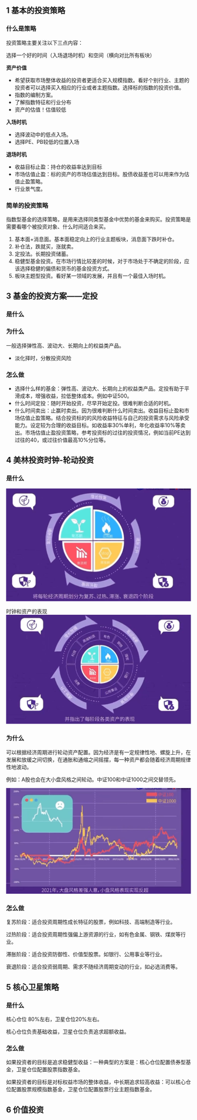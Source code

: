 
## 1 基本的投资策略


### 什么是策略

投资策略主要关注以下三点内容：

选择一个好的时间（入场退场时机）和空间（横向对比所有板块）

**资产价值**
* 希望获取市场整体收益的投资者更适合买入规模指数。看好个别行业、主题的投资者可以选择买入相应的行业或者主题指数。选择标的指数的投资价值。
* 指数的编制方案。
* 了解指数特征和行业分布
* 资产的估值！估值较低


**入场时机**
* 选择波动中的低点入场。
* 选择PE、PB较低的位置入场

**退场时机**
* 收益目标止盈：持仓的收益率达到目标
* 市场估值止盈：标的资产的市场估值达到目标。股债收益差也可以用来作为估值止盈策略。
* 行业景气度。


### 简单的投资策略
指数型基金的选择策略，是用来选择同类型基金中优势的基金来购买。投资策略是需要看哪个被投资对象、什么时间适合来买。

1. 基本面+消息面。基本面稳定向上的行业主题板块，消息面下跌时补仓。
2. 补仓法，跌就买，涨就卖。
3. 定投法。长期投资储蓄。
4. 稳健型基金投资。在市场行情比较差的时候，对于市场处于不确定的阶段，应该选择稳健的偏债和货币的基金投资方式。
5. 板块主题型投资。看好某一领域的发展，并且有一个最佳入场时机。

## 3 基金的投资方案——定投


### 是什么


### 为什么


一般选择弹性高、波动大、长期向上的权益类产品。

* 淡化择时，分散投资风险

### 怎么做
* 选择什么样的基金：弹性高、波动大、长期向上的权益类产品。定投有助于平滑成本，增强收益，拉低整体成本。例如中证500。
* 什么时间定投：随时开始投资，尽早开始定投。很难判断合适的时机。
* 什么时间卖出：止赢时卖出。因为很难判断什么时间卖出。收益目标止盈和市场估值止盈策略。结合投资标的的风险收益特征与自己的投资需求与风险承受能力。设定较为合理的收益目标。如收益率30%单利，年化收益率10%等卖出。市场估值止盈投资策略，参考投资标的过往的投资情况，例如当前PE达到过往的40，或过往价值最高10%分位等。


## 4 美林投资时钟-轮动投资


### 是什么
![时钟图](image/image-5.png)

时钟和资产的表现
![alt text](image/image-6.png)



### 为什么
可以根据经济周期进行轮动资产配置。因为经济是有一定规律性地、螺旋上升，在发展和放缓之间切换，在通胀和通缩之间摇摆，每一种资产都会随着经济周期规律性地波动。


例如：A股也会在大小盘风格之间轮动。中证100和中证1000之间交替领先。

![大小盘轮动](image/image-7.png)

### 怎么做
复苏阶段：适合投资周期性成长特征的股票，例如科技、高端制造等行业。

过热阶段：适合投资周期性强偏上游资源的行业，如有色金属、钢铁、煤炭等行业。

滞胀阶段：适合投资防御性、价值型股票。如银行、公用事业等行业。

衰退阶段：适合投资弱周期、需求不随经济周期变动的行业，如必选消费等。

## 5 核心卫星策略


### 是什么

核心仓位 80%左右，卫星仓位20%左右。

核心仓位负责基础收益，卫星仓位负责追求超额收益。

### 怎么做

如果投资者的目标是追求稳健型收益：一种典型的方案是：核心仓位配置债券型基金，卫星仓位配置股票指数基金。

如果投资者的目标是对标权益市场的整体收益，中长期追求较高收益：可以核心仓位配置股票规模指数基金，卫星仓位配置股票行业主题指数基金。


## 6 价值投资
